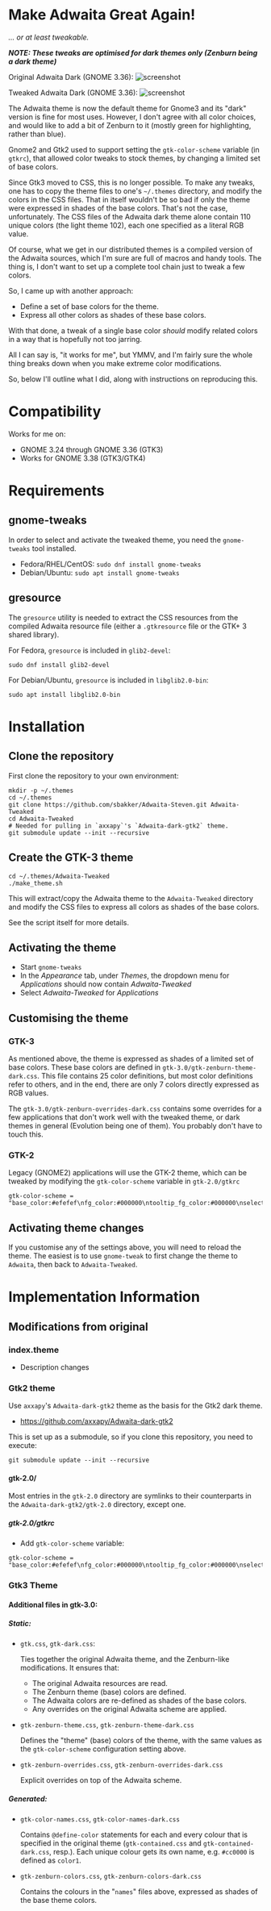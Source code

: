 # Make Adwaita Great Again!

_... or at least tweakable._

***NOTE: These tweaks are optimised for dark themes only (Zenburn being a dark theme)***

Original Adwaita Dark (GNOME 3.36):
![screenshot](./screens/widget-factory-orig-s.png)

Tweaked Adwaita Dark (GNOME 3.36):
![screenshot](./screens/widget-factory-tweaked-s.png)

The Adwaita theme is now the default theme for Gnome3 and its "dark" version is fine for most uses.
However, I don't agree with all color choices, and would like to add a bit of Zenburn to it (mostly green for highlighting, rather than blue).

Gnome2 and Gtk2 used to support setting the `gtk-color-scheme` variable (in `gtkrc`), that allowed color tweaks to stock themes, by changing a limited set of base colors.

Since Gtk3 moved to CSS, this is no longer possible. To make any tweaks, one has to copy the theme files to one's `~/.themes` directory, and modify the colors in the CSS files. That in itself wouldn't be so bad if only the theme were expressed in shades of the base colors. That's not the case, unfortunately. The CSS files of the Adwaita dark theme alone contain 110 unique colors (the light theme 102), each one specified as a literal RGB value.

Of course, what we get in our distributed themes is a compiled version of the Adwaita sources, which I'm sure are full of macros and handy tools. The thing is, I don't want to set up a complete tool chain just to tweak a few colors.

So, I came up with another approach:

 * Define a set of base colors for the theme.
 * Express all other colors as shades of these base colors.

With that done, a tweak of a single base color *should* modify related colors in a way that is hopefully not too jarring.

All I can say is, "it works for me", but YMMV, and I'm fairly sure the whole thing breaks down when you make extreme color modifications.

So, below I'll outline what I did, along with instructions on reproducing this.

# Compatibility

Works for me on:

 * GNOME 3.24 through GNOME 3.36 (GTK3)
 * Works for GNOME 3.38 (GTK3/GTK4)

# Requirements

## gnome-tweaks

In order to select and activate the tweaked theme, you need the `gnome-tweaks` tool installed.

 * Fedora/RHEL/CentOS: `sudo dnf install gnome-tweaks`
 * Debian/Ubuntu: `sudo apt install gnome-tweaks`

## gresource

The `gresource` utility is needed to extract the CSS resources from the compiled Adwaita resource file (either a `.gtkresource` file or the GTK+ 3 shared library).

For Fedora, `gresource` is included in `glib2-devel`:
```
sudo dnf install glib2-devel
```

For Debian/Ubuntu, `gresource` is included in `libglib2.0-bin`:
```
sudo apt install libglib2.0-bin
```

# Installation

## Clone the repository

First clone the repository to your own environment:

```
mkdir -p ~/.themes
cd ~/.themes
git clone https://github.com/sbakker/Adwaita-Steven.git Adwaita-Tweaked
cd Adwaita-Tweaked
# Needed for pulling in `axxapy`'s `Adwaita-dark-gtk2` theme.
git submodule update --init --recursive
```

## Create the GTK-3 theme

```
cd ~/.themes/Adwaita-Tweaked
./make_theme.sh
```

This will extract/copy the Adwaita theme to the `Adwaita-Tweaked` directory and modify the CSS files to express all colors as shades of the base colors.

See the script itself for more details.

## Activating the theme

 * Start `gnome-tweaks`
 * In the *Appearance* tab, under *Themes*, the dropdown menu for *Applications* should now contain *Adwaita-Tweaked*
 * Select *Adwaita-Tweaked* for *Applications*

## Customising the theme

### GTK-3

As mentioned above, the theme is expressed as shades of a limited set of base colors. These base colors are defined in `gtk-3.0/gtk-zenburn-theme-dark.css`. This file contains 25 color definitions, but most color definitions refer to others, and in the end, there are only 7 colors directly expressed as RGB values.

The `gtk-3.0/gtk-zenburn-overrides-dark.css` contains some overrides for a few applications that don't work well with the tweaked theme, or dark themes in general (Evolution being one of them). You probably don't have to touch this.

### GTK-2

Legacy (GNOME2) applications will use the GTK-2 theme, which can be tweaked by modifying the `gtk-color-scheme` variable in `gtk-2.0/gtkrc`

```
gtk-color-scheme = "base_color:#efefef\nfg_color:#000000\ntooltip_fg_color:#000000\nselected_bg_color:#688060\nselected_fg_color:#ffffff\ntext_color:#000000\nbg_color:#dfdfdf\ninsensitive_bg_color:#F4F4F2\ntooltip_bg_color:#f5f5b5"
```

## Activating theme changes

If you customise any of the settings above, you will need to reload the theme. The easiest is to use `gnome-tweak` to first change the theme to `Adwaita`, then back to `Adwaita-Tweaked`.

# Implementation Information

## Modifications from original

### index.theme

* Description changes

### Gtk2 theme

Use `axxapy`'s `Adwaita-dark-gtk2` theme as the basis for the Gtk2 dark theme.

  * https://github.com/axxapy/Adwaita-dark-gtk2

This is set up as a submodule, so if you clone this repository, you need to execute:

```
git submodule update --init --recursive
```

#### gtk-2.0/

Most entries in the `gtk-2.0` directory are symlinks to their counterparts in
the `Adwaita-dark-gtk2/gtk-2.0` directory, except one.

##### gtk-2.0/gtkrc

* Add `gtk-color-scheme` variable:

```
gtk-color-scheme = "base_color:#efefef\nfg_color:#000000\ntooltip_fg_color:#000000\nselected_bg_color:#688060\nselected_fg_color:#ffffff\ntext_color:#000000\nbg_color:#dfdfdf\ninsensitive_bg_color:#F4F4F2\ntooltip_bg_color:#f5f5b5"
```

### Gtk3 Theme

#### Additional files in gtk-3.0:

##### Static:

  * `gtk.css`, `gtk-dark.css`:

    Ties together the original Adwaita theme, and the Zenburn-like modifications.  It ensures that:

    * The original Adwaita resources are read.
    * The Zenburn theme (base) colors are defined.
    * The Adwaita colors are re-defined as shades of the base colors.
    * Any overrides on the original Adwaita scheme are applied.

  * `gtk-zenburn-theme.css`, `gtk-zenburn-theme-dark.css`

    Defines the "theme" (base) colors of the theme, with the same values as the `gtk-color-scheme` configuration setting above.

  * `gtk-zenburn-overrides.css`, `gtk-zenburn-overrides-dark.css`

    Explicit overrides on top of the Adwaita scheme.

##### Generated:

  * `gtk-color-names.css`, `gtk-color-names-dark.css`

    Contains `@define-color` statements for each and every colour that is specified in the original theme (`gtk-contained.css` and `gtk-contained-dark.css`, resp.). Each unique colour gets its own name, e.g. `#cc0000` is defined as `color1`.

  * `gtk-zenburn-colors.css`, `gtk-zenburn-colors-dark.css`

    Contains the colours in the "`names`" files above, expressed as shades of the base theme colors.


